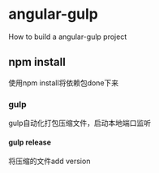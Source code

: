# angular-gulp
How to build a angular-gulp project

## npm install
使用npm install将依赖包done下来

### gulp
gulp自动化打包压缩文件，启动本地端口监听

#### gulp release
将压缩的文件add version